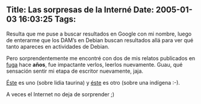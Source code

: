 Title: Las sorpresas de la Interné
Date: 2005-01-03 16:03:25
Tags: 
---
<p>Resulta que me puse a buscar resultados en Google con mi nombre, luego de enterarme que los DAM&#8217;s en Debian buscan resultados allá para ver qué tanto apareces en actividades de Debian.</p>

<p>Pero sorprendentemente me encontré con dos de mis relatos publicados en <a href="http://www.fuga.com.mx/">fuga</a> hace <strong>años</strong>, fue impactante verlos, leerlos nuevamente. Guau, qué sensación sentir mi etapa de escritor nuevamente, jaja.</p>

<p><a href="http://www.fuga.com.mx/narrativa0/colaboradores/david_moreno/miguel_herrera.htm">Éste</a> es uno (sobre lidia taurina) y <a href="http://www.fuga.com.mx/narrativa0/colaboradores/david_moreno/la_indigena.htm">éste</a> es otro (sobre una indígena :-).</p>

<p>A veces el Internet no deja de sorprender ;)</p>
